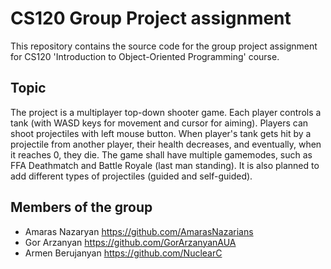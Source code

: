 # CS120 Group Project assignment
This repository contains the source code for the group project assignment for CS120 'Introduction to Object-Oriented Programming' course. 

## Topic
The project is a multiplayer top-down shooter game. Each player controls a tank (with WASD keys for movement and cursor for aiming). Players can shoot projectiles with left mouse button. When player's tank gets hit by a projectile from another player, their health decreases, and eventually, when it reaches 0, they die. The game shall have multiple gamemodes, such as FFA Deathmatch and Battle Royale (last man standing). It is also planned to add different types of projectiles (guided and self-guided).

## Members of the group
* Amaras Nazaryan https://github.com/AmarasNazarians
* Gor Arzanyan https://github.com/GorArzanyanAUA
* Armen Berujanyan https://github.com/NuclearC




